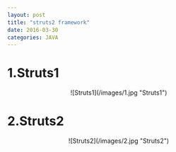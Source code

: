 ```yaml
---
layout: post
title: "struts2 framework"
date: 2016-03-30
categories: JAVA
---
```


# 1.Struts1
<center>
![Struts1](/images/1.jpg "Struts1")
</center>

# 2.Struts2
<center>
![Struts2](/images/2.jpg "Struts2")
</center>